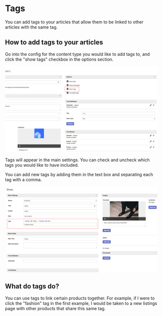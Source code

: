 # Tags

You can add tags to your articles that allow them to be linked to other articles with the same tag.

## How to add tags to your articles

Go into the config for the content type you would like to add tags to, and click the "show tags" checkbox in the options section.

![alt text](https://github.com/clixell/clixell-content/blob/master/help-docs/images/how-to-tags-1.jpg)

Tags will appear in the main settings. You can check and uncheck which tags you would like to have included.

You can add new tags by adding them in the text box and separating each tag with a comma.

![alt text](https://github.com/clixell/clixell-content/blob/master/help-docs/images/how-to-tags-2.jpg)

## What do tags do?

You can use tags to link certain products together. For example, if I were to click the "fashion" tag in the first example, I would be
taken to a new listings page with other products that share this same tag.
